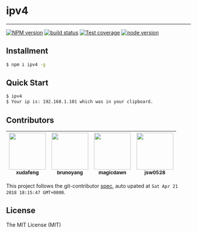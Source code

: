 # ipv4

---

[![NPM version][npm-image]][npm-url]
[![build status][travis-image]][travis-url]
[![Test coverage][coveralls-image]][coveralls-url]
[![node version][node-image]][node-url]

[npm-image]: http://img.shields.io/npm/v/ipv4.svg?style=flat-square
[npm-url]: http://npmjs.org/package/ipv4
[travis-image]: https://img.shields.io/travis/xudafeng/ipv4.svg
[travis-url]: https://travis-ci.org/xudafeng/ipv4
[coveralls-image]: https://img.shields.io/coveralls/xudafeng/ipv4.svg
[coveralls-url]: https://coveralls.io/r/xudafeng/ipv4?branch=master
[node-image]: https://img.shields.io/badge/node.js-%3E=8-green.svg
[node-url]: http://nodejs.org/download/

## Installment

```bash
$ npm i ipv4 -g
```

## Quick Start

``` bash
$ ipv4
$ Your ip is: 192.168.1.101 which was in your clipboard.
```

<!-- GITCONTRIBUTOR_START -->

## Contributors

|[<img src="https://avatars1.githubusercontent.com/u/1011681?v=4" width="100px;"/><br/><sub><b>xudafeng</b></sub>](https://github.com/xudafeng)<br/>|[<img src="https://avatars3.githubusercontent.com/u/5086369?v=4" width="100px;"/><br/><sub><b>brunoyang</b></sub>](https://github.com/brunoyang)<br/>|[<img src="https://avatars3.githubusercontent.com/u/4067115?v=4" width="100px;"/><br/><sub><b>magicdawn</b></sub>](https://github.com/magicdawn)<br/>|[<img src="https://avatars2.githubusercontent.com/u/197375?v=4" width="100px;"/><br/><sub><b>jsw0528</b></sub>](https://github.com/jsw0528)<br/>
| :---: | :---: | :---: | :---: |


This project follows the git-contributor [spec](https://github.com/xudafeng/git-contributor), auto upated at `Sat Apr 21 2018 18:15:47 GMT+0800`.

<!-- GITCONTRIBUTOR_END -->

## License

The MIT License (MIT)
